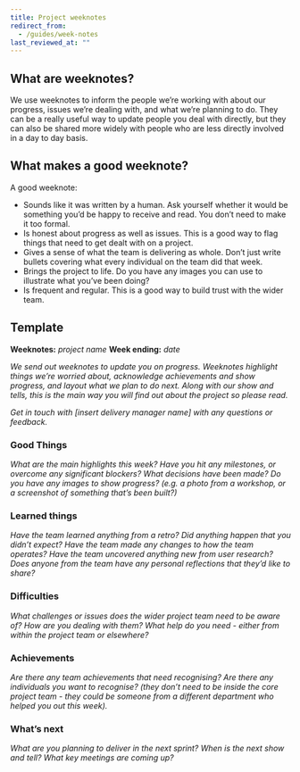 ```yaml
---
title: Project weeknotes
redirect_from:
  - /guides/week-notes
last_reviewed_at: ""
---
```

## What are weeknotes?

We use weeknotes to inform the people we’re working with about our progress,
issues we’re dealing with, and what we’re planning to do. They can be a really
useful way to update people you deal with directly, but they can also be shared
more widely with people who are less directly involved in a day to day basis.

## What makes a good weeknote?

A good weeknote:

* Sounds like it was written by a human. Ask yourself whether it would be
  something you’d be happy to receive and read. You don’t need to make it too
  formal.
* Is honest about progress as well as issues. This is a good way to flag things
  that need to get dealt with on a project.
* Gives a sense of what the team is delivering as whole. Don’t just write
  bullets covering what every individual on the team did that week.
* Brings the project to life. Do you have any images you can use to illustrate
  what you’ve been doing?
* Is frequent and regular. This is a good way to build trust with the wider
  team.

## Template

**Weeknotes:** *project name* **Week ending:** *date*

*We send out weeknotes to update you on progress. Weeknotes highlight things
we’re worried about, acknowledge achievements and show progress, and layout what
we plan to do next. Along with our show and tells, this is the main way you will
find out about the project so please read.*

*Get in touch with \[insert delivery manager name] with any questions or
feedback.*

### **Good Things**

*What are the main highlights this week?* *Have you hit any milestones, or
overcome any significant blockers?* *What decisions have been made?* *Do you
have any images to show progress? (e.g. a photo from a workshop, or a screenshot
of something that’s been built?)*

### **Learned things**

*Have the team learned anything from a retro?* *Did anything happen that you
didn’t expect?* *Have the team made any changes to how the team operates?* *Have
the team uncovered anything new from user research?* *Does anyone from the team
have any personal reflections that they’d like to share?*

### **Difficulties**

*What challenges or issues does the wider project team need to be aware of?*
*How are you dealing with them?* *What help do you need - either from within the
project team or elsewhere?*

### **Achievements**

*Are there any team achievements that need recognising?* *Are there any
individuals you want to recognise? (they don’t need to be inside the core
project team - they could be someone from a different department who helped you
out this week).*

### **What’s next**

*What are you planning to deliver in the next sprint?* *When is the next show
and tell?* *What key meetings are coming up?*